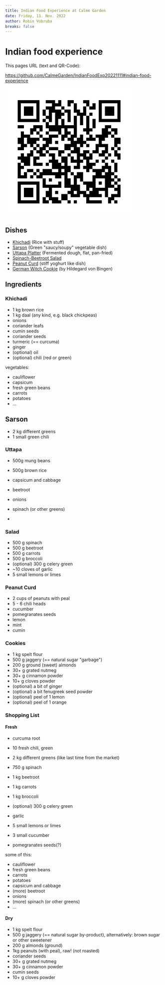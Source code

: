 ```yaml
---
title: Indian Food Experience at Calme Garden 
date: Friday, 11. Nov. 2022
author: Robin Vobruba
breaks: false
---
```


<!--
SPDX-FileCopyrightText: 2022 Robin Vobruba <hoijui.quaero@gmail.com>

SPDX-License-Identifier: CC0-1.0
-->

# Indian food experience

This pages URL (text and QR-Code):

<https://github.com/CalmeGarden/IndianFoodExp20221111#indian-food-experience>

![QR-Code with URL to this place](
    assets/images/qr_repo_url.png)

<!--
The above QR-Code is generated with:

```shell
qrencode \
    -s 10 \
    -o assets/images/qr_repo_url.png \
    'https://github.com/CalmeGarden/IndianFoodExp20221111#indian-food-experience'
```
-->

<!--

## Inspirational phrases for the add

- Indian dinner
- recipes from a Veganism promoting community in northern India,
  which has decades of experience in vegan Indian cooking
- whole-grain
- processed only in our kitchen
- fermentation
- focused more on health and good feeling later on,
  then pleasure in the moment 
- vegetables, rice, fermented-dough thing,
  salad & sweet (by middle-ages sage german women)

-->

## Dishes

- [Khichadi](khichadi.md) (Rice with stuff)
- [Sarson](sarson.md) (Green "saucy/soupy" vegetable dish)
- [Uttapa Platter](uttapa-platter.md) (Fermented dough, flat, pan-fried)
- [Spinach-Beetroot Salad](spinach-beetroot-salad.md)
- [Peanut Curd](peanut-curd.md) (stiff yoghurt like dish)
- [German Witch Cookie](german-cookies.md) (by Hildegard von Bingen)

## Ingredients

### Khichadi

- 1 kg brown rice
- 1 kg daal (any kind, e.g. black chickpeas)
- onions
- coriander leafs
- cumin seeds
- coriander seeds
- turmeric (== curcuma)
- ginger
- (optional) oil
- (optional) chili (red or green)

vegetables:

- cauliflower
- capsicum
- fresh green beans
- carrots
- potatoes
- ...

## Sarson

- 2 kg different greens
- 1 small green chili

### Uttapa

- 500g mung beans
- 500g brown rice

- capsicum and cabbage
- beetroot
- onions
- spinach (or other greens)
- 
### Salad

- 500 g spinach
- 500 g beetroot
- 500 g carrots
- 500 g broccoli
- (optional) 300 g celery green
- ~10 cloves of garlic
- 5 small lemons or limes

### Peanut Curd

- 2 cups of peanuts with peal
- 5 - 6 chili heads
- cucumber
- pomegranates seeds
- lemon
- mint
- cumin

### Cookies

- 1 kg spelt flour
- 500 g jaggery (== natural sugar "garbage")
- 200 g ground (sweet) almonds
- 30+ g grated nutmeg
- 30+ g cinnamon powder
- 10+ g cloves powder
- (optional) a bit of ginger
- (optional) a bit fenugreek seed powder
- (optional) peel of 1 lemon
- (optional) peel of 1 orange



### Shopping List
#### Fresh

- curcuma root
- 10 fresh chili, green

- 2 kg different greens (like last time from the market)

- 750 g spinach
- 1 kg beetroot
- 1 kg carrots
- 1 kg broccoli
- (optional) 300 g celery green
- garlic
- 5 small lemons or limes

- 3 small cucumber
- pomegranates seeds(?)

some of this:
- cauliflower
- fresh green beans
- carrots
- potatoes
- capsicum and cabbage
- (more) beetroot
- onions
- (more) spinach (or other greens)
- ...

#### Dry

- 1 kg spelt flour
- 500 g jaggery (== natural sugar by-product),
  alternatively: brown sugar or other sweetener
- 200 g almonds (ground)
- 1kg peanuts (with peal), raw! (not roasted)
- coriander seeds
- 30+ g grated nutmeg
- 30+ g cinnamon powder
- cumin seeds
- 10+ g cloves powder
